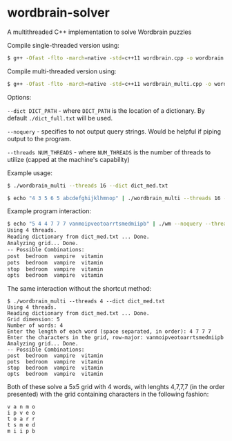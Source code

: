 # wordbrain-solver
A multithreaded C++ implementation to solve Wordbrain puzzles

Compile single-threaded version using:

  ```bash
  $ g++ -Ofast -flto -march=native -std=c++11 wordbrain.cpp -o wordbrain -pthread
  ```

Compile multi-threaded version using:

  ```bash
  $ g++ -Ofast -flto -march=native -std=c++11 wordbrain_multi.cpp -o wordbrain_multi.cpp -pthread
  ```
  
Options:

  `--dict DICT_PATH` - where `DICT_PATH` is the location of a dictionary. By default `./dict_full.txt` will be used.
  
  `--noquery` - specifies to not output query strings. Would be helpful if piping output to the program.
  
  `--threads NUM_THREADS` - where `NUM_THREADS` is the number of threads to utilize (capped at the machine's capability)
  
Example usage:

  ```bash
  $ ./wordbrain_multi --threads 16 --dict dict_med.txt
  ```
  
  ```bash
  $ echo "4 3 5 6 5 abcdefghijklhmnop" | ./wordbrain_multi --threads 16 --dict dict_med.txt --noquery
  ```
  
Example program interaction:

  ```bash
  $ echo "5 4 4 7 7 7 vanmoipveotoarrtsmedmiipb" | ./wm --noquery --threads 4 --dict dict_med.txt
  Using 4 threads.
  Reading dictionary from dict_med.txt ... Done.
  Analyzing grid... Done.
  -- Possible Combinations:
  post  bedroom  vampire  vitamin  
  pots  bedroom  vampire  vitamin  
  stop  bedroom  vampire  vitamin  
  opts  bedroom  vampire  vitamin
  ```
  
The same interaction without the shortcut method:

  ```
  $ ./wordbrain_multi --threads 4 --dict dict_med.txt
  Using 4 threads.
  Reading dictionary from dict_med.txt ... Done.
  Grid dimension: 5
  Number of words: 4
  Enter the length of each word (space separated, in order): 4 7 7 7
  Enter the characters in the grid, row-major: vanmoipveotoarrtsmedmiipb
  Analyzing grid... Done.
  -- Possible Combinations:
  post  bedroom  vampire  vitamin  
  pots  bedroom  vampire  vitamin  
  stop  bedroom  vampire  vitamin  
  opts  bedroom  vampire  vitamin
  ```
  
  Both of these solve a 5x5 grid with 4 words, with lenghts 4,7,7,7 (in the order presented) with the grid containing characters in the following fashion:
  
  ```
  v a n m o 
  i p v e o 
  t o a r r
  t s m e d 
  m i i p b
  ```
